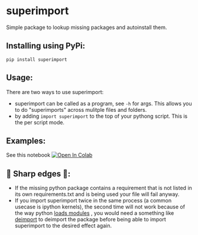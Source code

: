 # superimport
Simple package to lookup missing packages and autoinstall them.
## Installing using PyPi:
`pip install superimport`
## Usage:
There are two ways to use superimport:

- superimport can be called as a program, see `-h` for args. This allows you to do "superimports" across mulitple files and folders.
- by adding `import superimport` to the top of your pythong script. This is the per script mode.
## Examples:
See this notebook <a href=" https://colab.research.google.com/github/probml/probml-notebooks/blob/main/notebooks/Superimport.ipynb">
  <img src="https://colab.research.google.com/assets/colab-badge.svg" alt="Open In Colab"/>
</a>
## 🔪 Sharp edges 🔪:
- If the missing python package contains a requirement that is not listed in its own requirements.txt and is being used your file will fail anyway.
- If you import superimport twice in the same process (a common usecase is ipython kernels), the second time will not work because of the way python [loads modules](https://docs.python.org/3/reference/import.html) , you would need a something like [deimport](https://github.com/probml/deimport) to deimport the package before being able to import superimport to the desired effect again.
